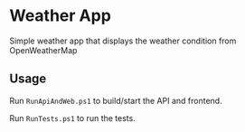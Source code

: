 # Weather App

Simple weather app that displays the weather condition from OpenWeatherMap

## Usage

Run `RunApiAndWeb.ps1` to build/start the API and frontend.

Run `RunTests.ps1` to run the tests.